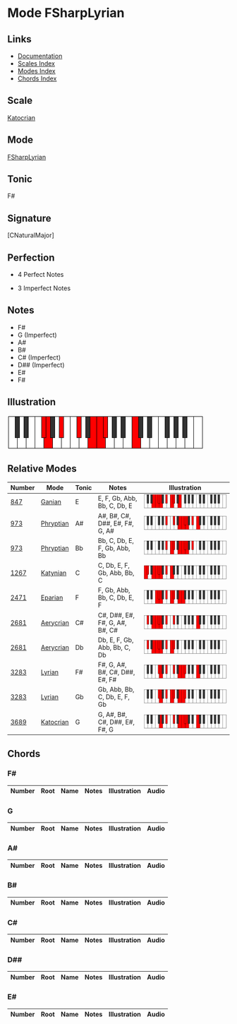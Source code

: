 # Mode FSharpLyrian

## Links

- [Documentation](index.md)
- [Scales Index](Scales.md)
- [Modes Index](Modes.md)
- [Chords Index](Chords.md)

## Scale

[Katocrian](ScaleKatocrian.md)

## Mode

[FSharpLyrian](ModeFSharpLyrian.md)

## Tonic

F#

## Signature

[CNaturalMajor]

## Perfection

 - 4 Perfect Notes

 - 3 Imperfect Notes

## Notes

- F#
- G (Imperfect)
- A#
- B#
- C# (Imperfect)
- D## (Imperfect)
- E#
- F#

## Illustration

![FSharpLyrian](ModeFSharpLyrian.png)

## Relative Modes

| Number | Mode | Tonic | Notes | Illustration |
|--------|------|-------|-------|--------------|
| [847](https://ianring.com/musictheory/scales/847) | [Ganian](ModeGanian.md) | E | E, F, Gb, Abb, Bb, C, Db, E | ![ENaturalGanian](ModeENaturalGanian.png) |
| [973](https://ianring.com/musictheory/scales/973) | [Phryptian](ModePhryptian.md) | A# | A#, B#, C#, D##, E#, F#, G, A# | ![ASharpPhryptian](ModeASharpPhryptian.png) |
| [973](https://ianring.com/musictheory/scales/973) | [Phryptian](ModePhryptian.md) | Bb | Bb, C, Db, E, F, Gb, Abb, Bb | ![BFlatPhryptian](ModeBFlatPhryptian.png) |
| [1267](https://ianring.com/musictheory/scales/1267) | [Katynian](ModeKatynian.md) | C | C, Db, E, F, Gb, Abb, Bb, C | ![CNaturalKatynian](ModeCNaturalKatynian.png) |
| [2471](https://ianring.com/musictheory/scales/2471) | [Eparian](ModeEparian.md) | F | F, Gb, Abb, Bb, C, Db, E, F | ![FNaturalEparian](ModeFNaturalEparian.png) |
| [2681](https://ianring.com/musictheory/scales/2681) | [Aerycrian](ModeAerycrian.md) | C# | C#, D##, E#, F#, G, A#, B#, C# | ![CSharpAerycrian](ModeCSharpAerycrian.png) |
| [2681](https://ianring.com/musictheory/scales/2681) | [Aerycrian](ModeAerycrian.md) | Db | Db, E, F, Gb, Abb, Bb, C, Db | ![DFlatAerycrian](ModeDFlatAerycrian.png) |
| [3283](https://ianring.com/musictheory/scales/3283) | [Lyrian](ModeLyrian.md) | F# | F#, G, A#, B#, C#, D##, E#, F# | ![FSharpLyrian](ModeFSharpLyrian.png) |
| [3283](https://ianring.com/musictheory/scales/3283) | [Lyrian](ModeLyrian.md) | Gb | Gb, Abb, Bb, C, Db, E, F, Gb | ![GFlatLyrian](ModeGFlatLyrian.png) |
| [3689](https://ianring.com/musictheory/scales/3689) | [Katocrian](ModeKatocrian.md) | G | G, A#, B#, C#, D##, E#, F#, G | ![GNaturalKatocrian](ModeGNaturalKatocrian.png) |

## Chords

### F#

| Number | Root | Name | Notes | Illustration | Audio |
|--------|------|------|-------|--------------|-------|

### G

| Number | Root | Name | Notes | Illustration | Audio |
|--------|------|------|-------|--------------|-------|

### A#

| Number | Root | Name | Notes | Illustration | Audio |
|--------|------|------|-------|--------------|-------|

### B#

| Number | Root | Name | Notes | Illustration | Audio |
|--------|------|------|-------|--------------|-------|

### C#

| Number | Root | Name | Notes | Illustration | Audio |
|--------|------|------|-------|--------------|-------|

### D##

| Number | Root | Name | Notes | Illustration | Audio |
|--------|------|------|-------|--------------|-------|

### E#

| Number | Root | Name | Notes | Illustration | Audio |
|--------|------|------|-------|--------------|-------|

